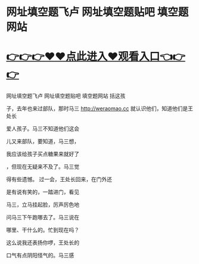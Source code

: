 # 网址填空题飞卢 网址填空题贴吧 填空题网站

# <a href="https://github.com/bitezs/bite/issues/1">👉👉👉♥♥点此进入♥观看入口👈👉👉</a>

网址填空题飞卢 网址填空题贴吧 填空题网站
括这孩

子，去年也来过部队，那时马三
http://weraomao.cc
就认识他们，知道他们是王处长

爱人孩子。马三不知道他们这会

儿又来部队，要知道，马三想，

我应该给孩子买点糖果来就好了

，但现在无疑来不及了。马三觉

得有些遗憾。
过一会，王处长回来，在门外还

是有说有笑的，一踏进门，看见

马三，立马挂起脸，厉声厉色地

问马三下午跑哪去了。马三说在

哪里、干什么的。忙到现在吗？

这么说我还表扬你啰，王处长的

口气有点阴阳怪气的。马三感
